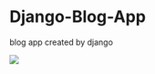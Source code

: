 # Django-Blog-App
blog app created by django 


![](https://github.com/whomannn/Django-Blog-App/blob/main/core/media/django-blog.gif)
